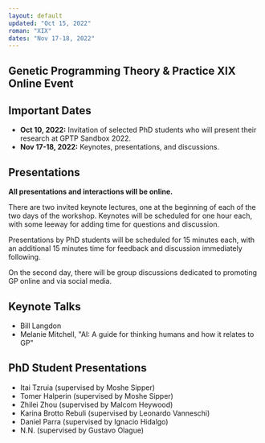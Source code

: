 ```yaml
---
layout: default
updated: "Oct 15, 2022"
roman: "XIX"
dates: "Nov 17-18, 2022"
---
```


## Genetic Programming Theory & Practice XIX Online Event


## Important Dates

- **Oct 10, 2022:** Invitation of selected PhD students who will present their research at GPTP Sandbox 2022.
- **Nov 17-18, 2022:** Keynotes, presentations, and discussions.

## Presentations
**All presentations and interactions will be online.**

There are two invited keynote lectures, one at the beginning of each of the two days of the workshop. Keynotes will be scheduled for one hour each, with some
leeway for adding time for questions and discussion. 

Presentations by PhD students  will be scheduled for 15 minutes each, with an additional 15 minutes time for feedback and discussion immediately following.

On the second day, there will be group discussions dedicated to promoting GP online and via social media.

## Keynote Talks

- Bill Langdon
- Melanie Mitchell, "AI: A guide for thinking humans and how it relates to GP"

## PhD Student Presentations 

- Itai Tzruia (supervised by Moshe Sipper)
- Tomer Halperin (supervised by Moshe Sipper)
- Zhilei Zhou (supervised by Malcom Heywood)
- Karina Brotto Rebuli (supervised by Leonardo Vanneschi)
- Daniel Parra (supervised by Ignacio Hidalgo)
- N.N. (supervised by Gustavo Olague)
